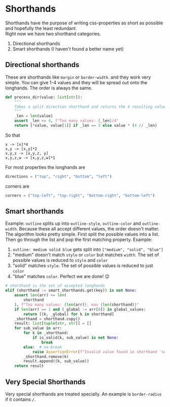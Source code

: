 # Shorthands

Shorthands have the purpose of writing css-properties as short as possible and hopefully the least redundant.  
Right now we have two shorthand categories.
1. Directional shorthands
2. Smart shorthands (I haven't found a better name yet)

## Directional shorthands

These are shorthands like `margin` or `border-width`.
and they work very simple. You can give 1-4 values and they will be spread out onto the longhands. The order is always the same.

```py
def process_dir(value: list[str]):
    """
    Takes a split direction shorthand and returns the 4 resulting values
    """
    _len = len(value)
    assert _len <= 4, f"Too many values: {_len}/4"
    return [*value, value[1]] if _len == 3 else value * (4 // _len)
```

So that 

```
x -> [x]*4
x,y -> [x,y]*2
x,y,z -> [x,y,z, y]
x,y,z,w -> [x,y,z,w]*1
```

For most properties the longhands are

```py
directions = ("top", "right", "bottom", "left")
```

corners are

```py
corners = ("top-left", "top-right", "bottom-right", "bottom-left")
```

## Smart shorthands
Example: `outline` splits up into `outline-style`, `outline-color` and `outline-width`. Because these all accept different values, the order doesn't matter. 
The algorithm looks pretty simple.
First split the possible values into a list. Then go through the list and pop the first matching property.
Example:
1. `outline: medium solid blue` gets split into `["medium", "solid", "blue"]` 
2. "medium" doesn't match `style` or `color` but matches `width`. The set of possible values is reduced to `style` and `color`
3. "solid" matches `style`. The set of possible values is reduced to just `color`
4. "blue" matches `color`. Perfect we are done! 😉

```py
# shorthand is the set of accepted longhands
elif (shorthand := smart_shorthands.get(key)) is not None:
    assert len(arr) <= len(
        shorthand
    ), f"Too many values: {len(arr)}, max {len(shorthand)}"
    if len(arr) == 1 and (_global := arr[0]) in global_values:
        return [(k, _global) for k in shorthand]
    _shorthand = shorthand.copy()
    result: list[tuple[str, str]] = []
    for sub_value in arr:
        for k in _shorthand:
            if is_valid(k, sub_value) is not None:
                break
        else:  # no-break
            raise AssertionError(f"Invalid value found in shorthand 'sub_value'")
        _shorthand.remove(k)
        result.append((k, sub_value))
    return result
```

## Very Special Shorthands
Very special shorthands are treated specially. An example is `border-radius` if it contains `/`. 


